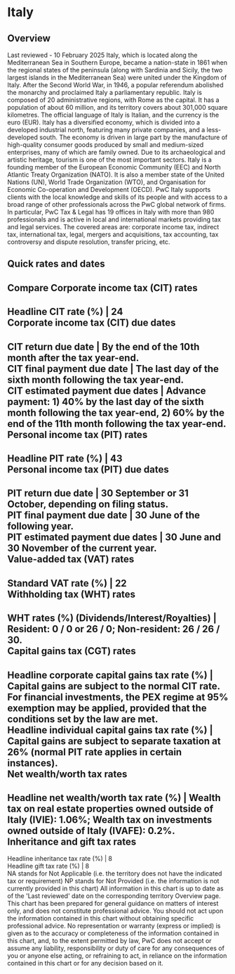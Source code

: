 # Italy
## Overview
Last reviewed - 10 February 2025
Italy, which is located along the Mediterranean Sea in Southern Europe, became a nation-state in 1861 when the regional states of the peninsula (along with Sardinia and Sicily, the two largest islands in the Mediterranean Sea) were united under the Kingdom of Italy. After the Second World War, in 1946, a popular referendum abolished the monarchy and proclaimed Italy a parliamentary republic.
Italy is composed of 20 administrative regions, with Rome as the capital. It has a population of about 60 million, and its territory covers about 301,000 square kilometres. The official language of Italy is Italian, and the currency is the euro (EUR).
Italy has a diversified economy, which is divided into a developed industrial north, featuring many private companies, and a less-developed south. The economy is driven in large part by the manufacture of high-quality consumer goods produced by small and medium-sized enterprises, many of which are family owned. Due to its archaeological and artistic heritage, tourism is one of the most important sectors.
Italy is a founding member of the European Economic Community (EEC) and North Atlantic Treaty Organization (NATO). It is also a member state of the United Nations (UN), World Trade Organization (WTO), and Organisation for Economic Co-operation and Development (OECD).
PwC Italy supports clients with the local knowledge and skills of its people and with access to a broad range of other professionals across the PwC global network of firms.
In particular, PwC Tax & Legal has 19 offices in Italy with more than 980 professionals and is active in local and international markets providing tax and legal services. The covered areas are: corporate income tax, indirect tax, international tax, legal, mergers and acquisitions, tax accounting, tax controversy and dispute resolution, transfer pricing, etc.
## Quick rates and dates
Compare
Corporate income tax (CIT) rates   
---  
Headline CIT rate (%) |  24  
Corporate income tax (CIT) due dates   
---  
CIT return due date |  By the end of the 10th month after the tax year-end.  
CIT final payment due date |  The last day of the sixth month following the tax year-end.  
CIT estimated payment due dates |  Advance payment: 1) 40% by the last day of the sixth month following the tax year-end, 2) 60% by the end of the 11th month following the tax year-end.  
Personal income tax (PIT) rates   
---  
Headline PIT rate (%) |  43  
Personal income tax (PIT) due dates   
---  
PIT return due date |  30 September or 31 October, depending on filing status.  
PIT final payment due date |  30 June of the following year.  
PIT estimated payment due dates |  30 June and 30 November of the current year.  
Value-added tax (VAT) rates   
---  
Standard VAT rate (%) |  22  
Withholding tax (WHT) rates   
---  
WHT rates (%) (Dividends/Interest/Royalties) |  Resident: 0 / 0 or 26 / 0; Non-resident: 26 / 26 / 30.  
Capital gains tax (CGT) rates   
---  
Headline corporate capital gains tax rate (%) |  Capital gains are subject to the normal CIT rate. For financial investments, the PEX regime at 95% exemption may be applied, provided that the conditions set by the law are met.  
Headline individual capital gains tax rate (%) |  Capital gains are subject to separate taxation at 26% (normal PIT rate applies in certain instances).  
Net wealth/worth tax rates   
---  
Headline net wealth/worth tax rate (%) |  Wealth tax on real estate properties owned outside of Italy (IVIE): 1.06%;  Wealth tax on investments owned outside of Italy (IVAFE): 0.2%.  
Inheritance and gift tax rates   
---  
Headline inheritance tax rate (%) |  8  
Headline gift tax rate (%) |  8  
NA stands for Not Applicable (i.e. the territory does not have the indicated tax or requirement)
NP stands for Not Provided (i.e. the information is not currently provided in this chart) 
All information in this chart is up to date as of the 'Last reviewed' date on the corresponding territory Overview page. This chart has been prepared for general guidance on matters of interest only, and does not constitute professional advice. You should not act upon the information contained in this chart without obtaining specific professional advice. No representation or warranty (express or implied) is given as to the accuracy or completeness of the information contained in this chart, and, to the extent permitted by law, PwC does not accept or assume any liability, responsibility or duty of care for any consequences of you or anyone else acting, or refraining to act, in reliance on the information contained in this chart or for any decision based on it.

